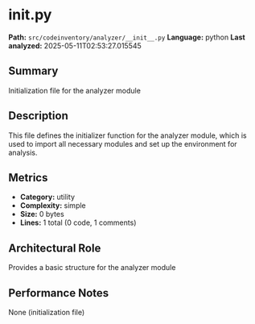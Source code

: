 # __init__.py

**Path:** `src/codeinventory/analyzer/__init__.py`
**Language:** python
**Last analyzed:** 2025-05-11T02:53:27.015545

## Summary

Initialization file for the analyzer module

## Description

This file defines the initializer function for the analyzer module, which is used to import all necessary modules and set up the environment for analysis.

## Metrics

- **Category:** utility
- **Complexity:** simple
- **Size:** 0 bytes
- **Lines:** 1 total (0 code, 1 comments)

## Architectural Role

Provides a basic structure for the analyzer module

## Performance Notes

None (initialization file)
